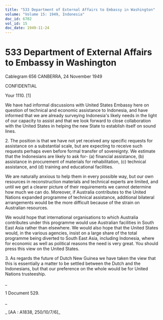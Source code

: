 ```yaml
---
title: "533 Department of External Affairs to Embassy in Washington"
volume: "Volume 15: 1949, Indonesia"
doc_id: 6702
vol_id: 15
doc_date: 1949-11-24
---
```


# 533 Department of External Affairs to Embassy in Washington

Cablegram 656 CANBERRA, 24 November 1949

CONFIDENTIAL

Your 1110. [1]

We have had informal discussions with United States Embassy here on question of technical and economic assistance to Indonesia, and have informed that we are already surveying Indonesia's likely needs in the light of our capacity to assist and that we look forward to close collaboration with the United States in helping the new State to establish itself on sound lines.

2\. The position is that we have not yet received any specific requests for assistance on a substantial scale, but are expecting to receive such requests perhaps even before formal transfer of sovereignty. We estimate that the Indonesians are likely to ask for- (a) financial assistance, (b) assistance in procurement of materials for rehabilitation, (c) technical assistance, and (d) training and educational facilities.

We are naturally anxious to help them in every possible way, but our own resources in reconstruction materials and technical experts are limited, and until we get a clearer picture of their requirements we cannot determine how much we can do. Moreover, if Australia contributes to the United Nations expanded programme of technical assistance, additional bilateral arrangements would be the more difficult because of the strain on Australian resources.

We would hope that international organisations to which Australia contributes under this programme would use Australian facilities in South East Asia rather than elsewhere. We would also hope that the United States would, in the various agencies, insist on a large share of the total programme being diverted to South East Asia, including Indonesia, where for economic as well as political reasons the need is very great. You should press this view on the United States.

3\. As regards the future of Dutch New Guinea we have taken the view that this is essentially a matter to be settled between the Dutch and the Indonesians, but that our preference on the whole would be for United Nations trusteeship.

_

1 Document 529.

_

_ [AA : A1838, 250/10/7/6]_
